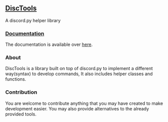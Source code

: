 ## [DiscTools](https://github.com/TEEN-BOOM/DiscTools)

A discord.py helper library

### [Documentation](https://disctools.readthedocs.io)

The documentation is available over [here](https://disctools.readthedocs.io).

### About

DiscTools is a library built on top of discord.py to implement a different way(syntax) to develop commands, It also includes helper classes and functions.

### Contribution

You are welcome to contribute anything that you may have created to make development easier.
You may also provide alternatives to the already provided tools.